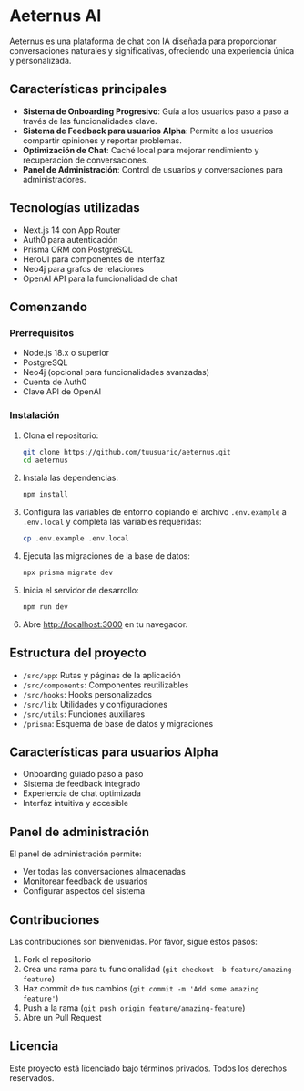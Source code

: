 # Aeternus AI

Aeternus es una plataforma de chat con IA diseñada para proporcionar conversaciones naturales y significativas, ofreciendo una experiencia única y personalizada.

## Características principales

- **Sistema de Onboarding Progresivo**: Guía a los usuarios paso a paso a través de las funcionalidades clave.
- **Sistema de Feedback para usuarios Alpha**: Permite a los usuarios compartir opiniones y reportar problemas.
- **Optimización de Chat**: Caché local para mejorar rendimiento y recuperación de conversaciones.
- **Panel de Administración**: Control de usuarios y conversaciones para administradores.

## Tecnologías utilizadas

- Next.js 14 con App Router
- Auth0 para autenticación
- Prisma ORM con PostgreSQL
- HeroUI para componentes de interfaz
- Neo4j para grafos de relaciones
- OpenAI API para la funcionalidad de chat

## Comenzando

### Prerrequisitos

- Node.js 18.x o superior
- PostgreSQL
- Neo4j (opcional para funcionalidades avanzadas)
- Cuenta de Auth0
- Clave API de OpenAI

### Instalación

1. Clona el repositorio:

   ```bash
   git clone https://github.com/tuusuario/aeternus.git
   cd aeternus
   ```

2. Instala las dependencias:

   ```bash
   npm install
   ```

3. Configura las variables de entorno copiando el archivo `.env.example` a `.env.local` y completa las variables requeridas:

   ```bash
   cp .env.example .env.local
   ```

4. Ejecuta las migraciones de la base de datos:

   ```bash
   npx prisma migrate dev
   ```

5. Inicia el servidor de desarrollo:

   ```bash
   npm run dev
   ```

6. Abre [http://localhost:3000](http://localhost:3000) en tu navegador.

## Estructura del proyecto

- `/src/app`: Rutas y páginas de la aplicación
- `/src/components`: Componentes reutilizables
- `/src/hooks`: Hooks personalizados
- `/src/lib`: Utilidades y configuraciones
- `/src/utils`: Funciones auxiliares
- `/prisma`: Esquema de base de datos y migraciones

## Características para usuarios Alpha

- Onboarding guiado paso a paso
- Sistema de feedback integrado
- Experiencia de chat optimizada
- Interfaz intuitiva y accesible

## Panel de administración

El panel de administración permite:

- Ver todas las conversaciones almacenadas
- Monitorear feedback de usuarios
- Configurar aspectos del sistema

## Contribuciones

Las contribuciones son bienvenidas. Por favor, sigue estos pasos:

1. Fork el repositorio
2. Crea una rama para tu funcionalidad (`git checkout -b feature/amazing-feature`)
3. Haz commit de tus cambios (`git commit -m 'Add some amazing feature'`)
4. Push a la rama (`git push origin feature/amazing-feature`)
5. Abre un Pull Request

## Licencia

Este proyecto está licenciado bajo términos privados. Todos los derechos reservados.
